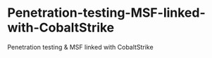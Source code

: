 # Penetration-testing-MSF-linked-with-CobaltStrike
Penetration testing &amp; MSF linked with CobaltStrike
